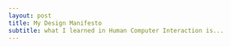 ```yaml
---
layout: post
title: My Design Manifesto 
subtitle: what I learned in Human Computer Interaction is...
---
```


